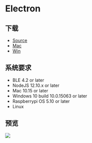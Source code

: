 # Electron

## 下载

- [Source](https://github.com/BrainCoTech/cmsn-electron-demo)
- [Mac](https://oss.brainco.cn/universal/crimson-sdk-prebuild/node/cmsn-electron-1.0.0.dmg)
- [Win](https://oss.brainco.cn/universal/crimson-sdk-prebuild/node/cmsn-electron-setup-1.0.0-x64.exe)

## 系统要求

- BLE 4.2 or later
- NodeJS 12.10.x or later
- Mac 10.15 or later
- Windows 10 build 10.0.15063 or later
- Raspberrypi OS 5.10 or later
- Linux

## 预览

![](https://oss.brainco.cn/universal/crimson-sdk-prebuild/node/cmsn-electron.png)
